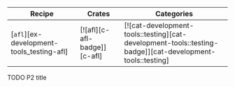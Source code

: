 | Recipe | Crates | Categories |
|--------|--------|------------|
| [`afl`][ex-development-tools_testing-afl] | [![afl][c-afl-badge]][c-afl] | [![cat-development-tools::testing][cat-development-tools::testing-badge]][cat-development-tools::testing] |

<div class="hidden">
TODO P2 title
</div>
